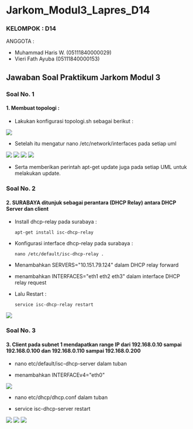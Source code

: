 # Jarkom_Modul3_Lapres_D14
 
### KELOMPOK        : D14
ANGGOTA         :

* Muhammad Haris W.     (05111840000029)
* Vieri Fath Ayuba      (05111840000153)

## Jawaban Soal Praktikum Jarkom Modul 3

### Soal No. 1
#### 1. Membuat topologi :

- Lakukan konfigurasi topologi.sh sebagai berikut :

<img src="https://github.com/vierifath/Jarkom_Modul3_Lapres_D14/blob/main/img/topo.JPG" >


- Setelah itu mengatur nano /etc/network/interfaces pada setiap uml

<img src="https://github.com/vierifath/Jarkom_Modul3_Lapres_D14/blob/main/img/1A.JPG" >
<img src="https://github.com/vierifath/Jarkom_Modul3_Lapres_D14/blob/main/img/1B.JPG" >
<img src="https://github.com/vierifath/Jarkom_Modul3_Lapres_D14/blob/main/img/1C.JPG" >
<img src="https://github.com/vierifath/Jarkom_Modul3_Lapres_D14/blob/main/img/1D.JPG" >

- Serta memberikan perintah apt-get update juga pada setiap UML untuk melakukan update.

### Soal No. 2
#### 2. SURABAYA ditunjuk sebagai perantara (DHCP Relay) antara DHCP Server dan client

- Install dhcp-relay pada surabaya : 

      apt-get install isc-dhcp-relay 
      
- Konfigurasi interface dhcp-relay pada surabaya : 

      nano /etc/default/isc-dhcp-relay .
      
- Menambahkan SERVERS="10.151.79.124" dalam DHCP relay forward

- menambahkan INTERFACES="eth1 eth2 eth3" dalam interface DHCP relay request

- Lalu Restart : 

      service isc-dhcp-relay restart

<img src="https://github.com/vierifath/Jarkom_Modul3_Lapres_D14/blob/main/img/2A.JPG" >





### Soal No. 3
#### 3. Client pada subnet 1 mendapatkan range IP dari 192.168.0.10 sampai 192.168.0.100 dan 192.168.0.110 sampai 192.168.0.200

- nano etc/default/isc-dhcp-server dalam tuban

- menambahkan INTERFACEv4="eth0"

<img src="https://github.com/vierifath/Jarkom_Modul3_Lapres_D14/blob/main/img/3A.JPG" >

- nano etc/dhcp/dhcp.conf dalam tuban

- service isc-dhcp-server restart

<img src="https://github.com/vierifath/Jarkom_Modul3_Lapres_D14/blob/main/img/3B.JPG" >


<img src="https://github.com/vierifath/Jarkom_Modul3_Lapres_D14/blob/main/img/3C.JPG" >
<img src="https://github.com/vierifath/Jarkom_Modul3_Lapres_D14/blob/main/img/3D.JPG" >






      
      
































